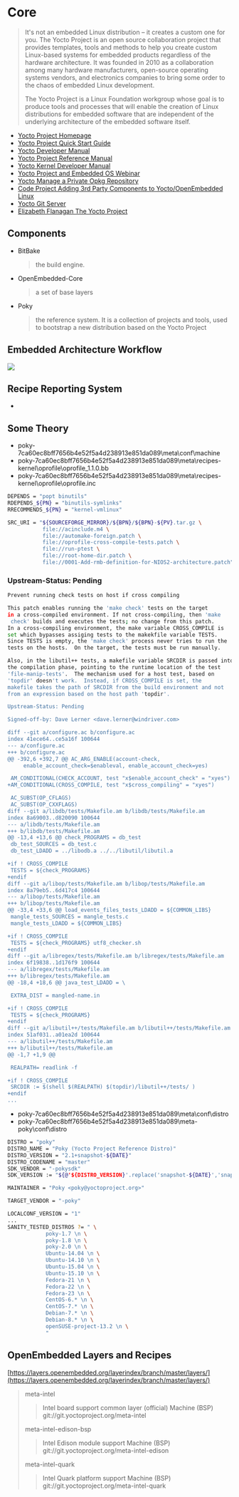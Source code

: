 # Core

> It's not an embedded Linux distribution – it creates a custom one for you. The Yocto Project is an open source collaboration project that provides templates, tools and methods to help you create custom Linux-based systems for embedded products regardless of the hardware architecture. It was founded in 2010 as a collaboration among many hardware manufacturers, open-source operating systems vendors, and electronics companies to bring some order to the chaos of embedded Linux development.
>
> The Yocto Project is a Linux Foundation workgroup whose goal is to produce tools and processes that will enable the creation of Linux distributions for embedded software that are independent of the underlying architecture of the embedded software itself.

* [Yocto Project Homepage](https://www.yoctoproject.org/)
* [Yocto Project Quick Start Guide](http://www.yoctoproject.org/docs/2.1/yocto-project-qs/yocto-project-qs.html)
* [Yocto Developer Manual](http://www.yoctoproject.org/docs/1.6.1/dev-manual/dev-manual.html)
* [Yocto Project Reference Manual](http://www.yoctoproject.org/docs/latest/ref-manual/ref-manual.html)
* [Yocto Kernel Developer Manual](http://www.yoctoproject.org/docs/1.6.1/kernel-dev/kernel-dev.html)
* [Yocto Project and Embedded OS Webinar](http://www.intel.com/content/www/us/en/education/university/galileo-university-curricula/yocto-project-and-embedded-os-webinar-replay.html#)
* [Yocto Manage a Private Opkg Repository](http://www.jumpnowtek.com/yocto/Managing-a-private-opkg-repository.html)
* [Code Project Adding 3rd Party Components to Yocto/OpenEmbedded Linux](http://www.codeproject.com/Articles/774826/Adding-rd-party-components-to-Yocto-OpenEmbedded-L)
* [Yocto Git Server](http://git.yoctoproject.org/)
* [Elizabeth Flanagan The Yocto Project](http://www.aosabook.org/en/yocto.html)

## Components

* BitBake

  > the build engine.

* OpenEmbedded-Core

  > a set of base layers

* Poky

  > the reference system. It is a collection of projects and tools, used to bootstrap a new distribution based on the Yocto Project

## Embedded Architecture Workflow

![](http://www.yoctoproject.org/docs/2.0/yocto-project-qs/figures/yocto-environment.png)

## Recipe Reporting System

* 
## Some Theory

* poky-7ca60ec8bff7656b4e52f5a4d238913e851da089\meta\conf\machine
* poky-7ca60ec8bff7656b4e52f5a4d238913e851da089\meta\recipes-kernel\oprofile\oprofile\_1.1.0.bb
* poky-7ca60ec8bff7656b4e52f5a4d238913e851da089\meta\recipes-kernel\oprofile\oprofile.inc

```bash
DEPENDS = "popt binutils"
RDEPENDS_${PN} = "binutils-symlinks"
RRECOMMENDS_${PN} = "kernel-vmlinux"
```

```bash
SRC_URI = "${SOURCEFORGE_MIRROR}/${BPN}/${BPN}-${PV}.tar.gz \
           file://acinclude.m4 \
           file://automake-foreign.patch \
           file://oprofile-cross-compile-tests.patch \
           file://run-ptest \
           file://root-home-dir.patch \
           file://0001-Add-rmb-definition-for-NIOS2-architecture.patch"
```

### Upstream-Status: Pending

```bash
Prevent running check tests on host if cross compiling

This patch enables running the 'make check' tests on the target
in a cross-compiled environment. If not cross-compiling, then 'make
 check' builds and executes the tests; no change from this patch.
In a cross-compiling environment, the make variable CROSS_COMPILE is
set which bypasses assiging tests to the makekfile variable TESTS.
Since TESTS is empty, the 'make check' process never tries to run the
tests on the hosts.  On the target, the tests must be run manually.

Also, in the libutil++ tests, a makefile variable SRCDIR is passed into
the compilation phase, pointing to the runtime location of the test
'file-manip-tests'.  The mechanism used for a host test, based on
'topdir' doesn't work.  Instead, if CROSS_COMPILE is set, the
makefile takes the path of SRCDIR from the build environment and not
from an expression based on the host path 'topdir'.

Upstream-Status: Pending

Signed-off-by: Dave Lerner <dave.lerner@windriver.com>

diff --git a/configure.ac b/configure.ac
index 41ece64..ce5a16f 100644
--- a/configure.ac
+++ b/configure.ac
@@ -392,6 +392,7 @@ AC_ARG_ENABLE(account-check,
     enable_account_check=$enableval, enable_account_check=yes)

 AM_CONDITIONAL(CHECK_ACCOUNT, test "x$enable_account_check" = "xyes")
+AM_CONDITIONAL(CROSS_COMPILE, test "x$cross_compiling" = "xyes")

 AC_SUBST(OP_CFLAGS)
 AC_SUBST(OP_CXXFLAGS)
diff --git a/libdb/tests/Makefile.am b/libdb/tests/Makefile.am
index 8a69003..d820090 100644
--- a/libdb/tests/Makefile.am
+++ b/libdb/tests/Makefile.am
@@ -13,4 +13,6 @@ check_PROGRAMS = db_test
 db_test_SOURCES = db_test.c
 db_test_LDADD = ../libodb.a ../../libutil/libutil.a

+if ! CROSS_COMPILE
 TESTS = ${check_PROGRAMS}
+endif
diff --git a/libop/tests/Makefile.am b/libop/tests/Makefile.am
index 8a79eb5..6d417c4 100644
--- a/libop/tests/Makefile.am
+++ b/libop/tests/Makefile.am
@@ -33,4 +33,6 @@ load_events_files_tests_LDADD = ${COMMON_LIBS}
 mangle_tests_SOURCES = mangle_tests.c
 mangle_tests_LDADD = ${COMMON_LIBS}

+if ! CROSS_COMPILE
 TESTS = ${check_PROGRAMS} utf8_checker.sh
+endif
diff --git a/libregex/tests/Makefile.am b/libregex/tests/Makefile.am
index 6f19838..1d176f9 100644
--- a/libregex/tests/Makefile.am
+++ b/libregex/tests/Makefile.am
@@ -18,4 +18,6 @@ java_test_LDADD = \

 EXTRA_DIST = mangled-name.in

+if ! CROSS_COMPILE
 TESTS = ${check_PROGRAMS}
+endif
diff --git a/libutil++/tests/Makefile.am b/libutil++/tests/Makefile.am
index 51af031..a01ea2d 100644
--- a/libutil++/tests/Makefile.am
+++ b/libutil++/tests/Makefile.am
@@ -1,7 +1,9 @@

 REALPATH= readlink -f

+if ! CROSS_COMPILE
 SRCDIR := $(shell $(REALPATH) $(topdir)/libutil++/tests/ )
+endif
...
```

* poky-7ca60ec8bff7656b4e52f5a4d238913e851da089\meta\conf\distro
* poky-7ca60ec8bff7656b4e52f5a4d238913e851da089\meta-poky\conf\distro

```bash
DISTRO = "poky"
DISTRO_NAME = "Poky (Yocto Project Reference Distro)"
DISTRO_VERSION = "2.1+snapshot-${DATE}"
DISTRO_CODENAME = "master"
SDK_VENDOR = "-pokysdk"
SDK_VERSION := "${@'${DISTRO_VERSION}'.replace('snapshot-${DATE}','snapshot')}"

MAINTAINER = "Poky <poky@yoctoproject.org>"

TARGET_VENDOR = "-poky"

LOCALCONF_VERSION = "1"
...
SANITY_TESTED_DISTROS ?= " \
            poky-1.7 \n \
            poky-1.8 \n \
            poky-2.0 \n \
            Ubuntu-14.04 \n \
            Ubuntu-14.10 \n \
            Ubuntu-15.04 \n \
            Ubuntu-15.10 \n \
            Fedora-21 \n \
            Fedora-22 \n \
            Fedora-23 \n \
            CentOS-6.* \n \
            CentOS-7.* \n \
            Debian-7.* \n \
            Debian-8.* \n \
            openSUSE-project-13.2 \n \
            "
```

## OpenEmbedded Layers and Recipes

[https://layers.openembedded.org/layerindex/branch/master/layers/](https://layers.openembedded.org/layerindex/branch/master/layers/)

> meta-intel
>
> > Intel board support common layer \(official\) Machine \(BSP\) git://git.yoctoproject.org/meta-intel
>
> meta-intel-edison-bsp
>
> > Intel Edison module support Machine \(BSP\) git://git.yoctoproject.org/meta-intel-edison
>
> meta-intel-quark
>
> > Intel Quark platform support Machine \(BSP\) git://git.yoctoproject.org/meta-intel-quark

